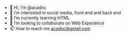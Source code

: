 - 👋 Hi, I’m @acadnc
- 👀 I’m interested in social media, front end and back end
- 🌱 I’m currently learning HTML
- 💞️ I’m looking to collaborate on Web Experience
- 📫 How to reach me acadnc@gmail.com

<!---
acadnc/acadnc is a ✨ special ✨ repository because its `README.md` (this file) appears on your GitHub profile.
You can click the Preview link to take a look at your changes.
--->
